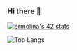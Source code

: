 ### Hi there 👋

[![ermolina's 42 stats](https://badge42.vercel.app/api/v2/cllk7tgu4000608l9539twx7u/stats?cursusId=21&coalitionId=330)](https://github.com/emolina7)

![Top Langs](https://readme-api-gold.vercel.app/api/top-langs/?username=emolina7&layout=compact)
